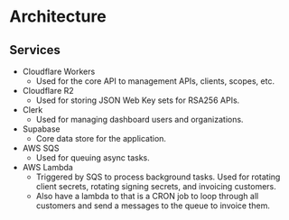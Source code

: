 # Architecture

## Services

- Cloudflare Workers
  - Used for the core API to management APIs, clients, scopes, etc.
- Cloudflare R2
  - Used for storing JSON Web Key sets for RSA256 APIs.
- Clerk
  - Used for managing dashboard users and organizations.
- Supabase
  - Core data store for the application.
- AWS SQS
  - Used for queuing async tasks.
- AWS Lambda
  - Triggered by SQS to process background tasks. Used for rotating client secrets, rotating signing secrets, and invoicing customers.
  - Also have a lambda to that is a CRON job to loop through all customers and send a messages to the queue to invoice them.
